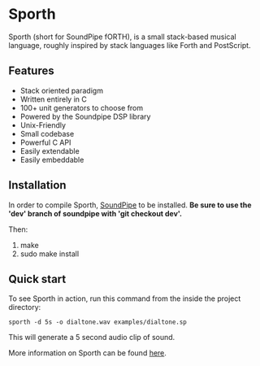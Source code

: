 # Sporth

Sporth (short for SoundPipe fORTH), is a small stack-based musical language, roughly
inspired by stack languages like Forth and PostScript.

## Features

- Stack oriented paradigm
- Written entirely in C
- 100+ unit generators to choose from
- Powered by the Soundpipe DSP library
- Unix-Friendly
- Small codebase
- Powerful C API
- Easily extendable
- Easily embeddable


## Installation

In order to compile Sporth, [SoundPipe](http://www.github.com/PaulBatchelor/soundpipe.git) 
to be installed. **Be sure to use the 'dev' branch of soundpipe with 'git checkout dev'.**

Then:

1. make
2. sudo make install

## Quick start

To see Sporth in action, run this command from the inside the project directory:

```
sporth -d 5s -o dialtone.wav examples/dialtone.sp 
```

This will generate a 5 second audio clip of sound.

More information on Sporth can be found 
[here](http://paulbatchelor.github.io/proj/sporth.html).
